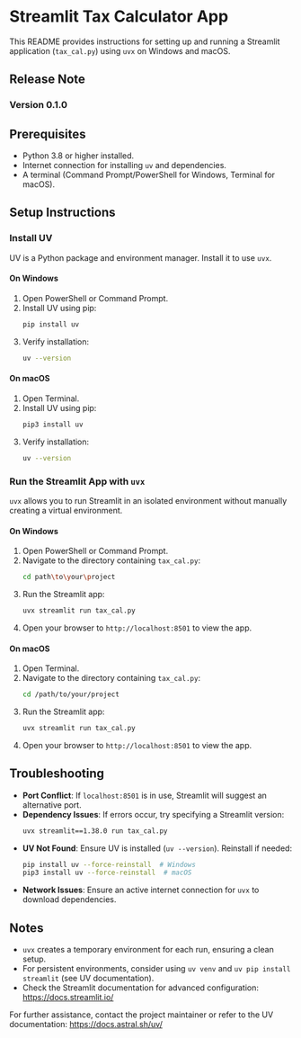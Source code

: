 # Streamlit Tax Calculator App 

This README provides instructions for setting up and running a Streamlit application (`tax_cal.py`) using `uvx` on Windows and macOS.

## Release Note

### Version 0.1.0

## Prerequisites
- Python 3.8 or higher installed.
- Internet connection for installing `uv` and dependencies.
- A terminal (Command Prompt/PowerShell for Windows, Terminal for macOS).

## Setup Instructions

### Install UV
UV is a Python package and environment manager. Install it to use `uvx`.

#### On Windows
1. Open PowerShell or Command Prompt.
2. Install UV using pip:
   ```bash
   pip install uv
   ```
3. Verify installation:
   ```bash
   uv --version
   ```

#### On macOS
1. Open Terminal.
2. Install UV using pip:
   ```bash
   pip3 install uv
   ```
3. Verify installation:
   ```bash
   uv --version
   ```

### Run the Streamlit App with `uvx`
`uvx` allows you to run Streamlit in an isolated environment without manually creating a virtual environment.

#### On Windows
1. Open PowerShell or Command Prompt.
2. Navigate to the directory containing `tax_cal.py`:
   ```bash
   cd path\to\your\project
   ```
3. Run the Streamlit app:
   ```bash
   uvx streamlit run tax_cal.py
   ```
4. Open your browser to `http://localhost:8501` to view the app.

#### On macOS
1. Open Terminal.
2. Navigate to the directory containing `tax_cal.py`:
   ```bash
   cd /path/to/your/project
   ```
3. Run the Streamlit app:
   ```bash
   uvx streamlit run tax_cal.py
   ```
4. Open your browser to `http://localhost:8501` to view the app.

## Troubleshooting
- **Port Conflict**: If `localhost:8501` is in use, Streamlit will suggest an alternative port.
- **Dependency Issues**: If errors occur, try specifying a Streamlit version:
  ```bash
  uvx streamlit==1.38.0 run tax_cal.py
  ```
- **UV Not Found**: Ensure UV is installed (`uv --version`). Reinstall if needed:
  ```bash
  pip install uv --force-reinstall  # Windows
  pip3 install uv --force-reinstall  # macOS
  ```
- **Network Issues**: Ensure an active internet connection for `uvx` to download dependencies.

## Notes
- `uvx` creates a temporary environment for each run, ensuring a clean setup.
- For persistent environments, consider using `uv venv` and `uv pip install streamlit` (see UV documentation).
- Check the Streamlit documentation for advanced configuration: https://docs.streamlit.io/

For further assistance, contact the project maintainer or refer to the UV documentation: https://docs.astral.sh/uv/